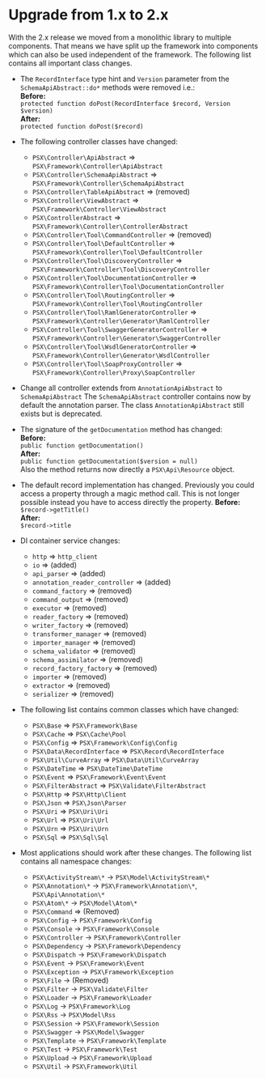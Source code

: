 
# Upgrade from 1.x to 2.x

With the 2.x release we moved from a monolithic library to multiple components. 
That means we have split up the framework into components which can also be used
independent of the framework. The following list contains all important class
changes.

* The `RecordInterface` type hint and `Version` parameter from the 
  `SchemaApiAbstract::do*` methods were removed i.e.:  
  __Before:__  
  `protected function doPost(RecordInterface $record, Version $version)`  
  __After:__  
  `protected function doPost($record)`  

* The following controller classes have changed: 
    * `PSX\Controller\ApiAbstract` => `PSX\Framework\Controller\ApiAbstract`
    * `PSX\Controller\SchemaApiAbstract` => `PSX\Framework\Controller\SchemaApiAbstract`
    * `PSX\Controller\TableApiAbstract` => (removed)
    * `PSX\Controller\ViewAbstract` => `PSX\Framework\Controller\ViewAbstract`
    * `PSX\ControllerAbstract` => `PSX\Framework\Controller\ControllerAbstract`
    * `PSX\Controller\Tool\CommandController` => (removed)
    * `PSX\Controller\Tool\DefaultController` => `PSX\Framework\Controller\Tool\DefaultController`
    * `PSX\Controller\Tool\DiscoveryController` => `PSX\Framework\Controller\Tool\DiscoveryController`
    * `PSX\Controller\Tool\DocumentationController` => `PSX\Framework\Controller\Tool\DocumentationController`
    * `PSX\Controller\Tool\RoutingController` => `PSX\Framework\Controller\Tool\RoutingController`
    * `PSX\Controller\Tool\RamlGeneratorController` => `PSX\Framework\Controller\Generator\RamlController`
    * `PSX\Controller\Tool\SwaggerGeneratorController` => `PSX\Framework\Controller\Generator\SwaggerController`
    * `PSX\Controller\Tool\WsdlGeneratorController` => `PSX\Framework\Controller\Generator\WsdlController`
    * `PSX\Controller\Tool\SoapProxyController` => `PSX\Framework\Controller\Proxy\SoapController`

* Change all controller extends from `AnnotationApiAbstract` to `SchemaApiAbstract`
  The `SchemaApiAbstract` controller contains now by default the annotation 
  parser. The class `AnnotationApiAbstract` still exists but is deprecated.

* The signature of the `getDocumentation` method has changed:  
  __Before:__  
  `public function getDocumentation()`  
  __After:__  
  `public function getDocumentation($version = null)`  
  Also the method returns now directly a `PSX\Api\Resource` object.

* The default record implementation has changed. Previously you could access
  a property through a magic method call. This is not longer possible instead 
  you have to access directly the property.
  __Before:__  
  `$record->getTitle()`  
  __After:__  
  `$record->title`  

* DI container service changes:  
    * `http` => `http_client`
    * `io` => (added)
    * `api_parser` => (added)
    * `annotation_reader_controller` => (added)
    * `command_factory` => (removed)
    * `command_output` => (removed)
    * `executor` => (removed)
    * `reader_factory` => (removed)
    * `writer_factory` => (removed)
    * `transformer_manager` => (removed)
    * `importer_manager` => (removed)
    * `schema_validator` => (removed)
    * `schema_assimilator` => (removed)
    * `record_factory_factory` => (removed)
    * `importer` => (removed)
    * `extractor` => (removed)
    * `serializer` => (removed)

* The following list contains common classes which have changed:  
    * `PSX\Base` => `PSX\Framework\Base`
    * `PSX\Cache` => `PSX\Cache\Pool`
    * `PSX\Config` => `PSX\Framework\Config\Config`
    * `PSX\Data\RecordInterface` => `PSX\Record\RecordInterface`
    * `PSX\Util\CurveArray` => `PSX\Data\Util\CurveArray`
    * `PSX\DateTime` => `PSX\DateTime\DateTime`
    * `PSX\Event` => `PSX\Framework\Event\Event`
    * `PSX\FilterAbstract` => `PSX\Validate\FilterAbstract`
    * `PSX\Http` => `PSX\Http\Client`
    * `PSX\Json` => `PSX\Json\Parser`
    * `PSX\Uri` => `PSX\Uri\Uri`
    * `PSX\Url` => `PSX\Uri\Url`
    * `PSX\Urn` => `PSX\Uri\Urn`
    * `PSX\Sql` => `PSX\Sql\Sql`

* Most applications should work after these changes. The following list contains
  all namespace changes:
    * `PSX\ActivityStream\*` -> `PSX\Model\ActivityStream\*`
    * `PSX\Annotation\*` -> `PSX\Framework\Annotation\*`, `PSX\Api\Annotation\*`
    * `PSX\Atom\*` -> `PSX\Model\Atom\*`
    * `PSX\Command` => (Removed)
    * `PSX\Config` -> `PSX\Framework\Config`
    * `PSX\Console` -> `PSX\Framework\Console`
    * `PSX\Controller` -> `PSX\Framework\Controller`
    * `PSX\Dependency` -> `PSX\Framework\Dependency`
    * `PSX\Dispatch` -> `PSX\Framework\Dispatch`
    * `PSX\Event` -> `PSX\Framework\Event`
    * `PSX\Exception` -> `PSX\Framework\Exception`
    * `PSX\File` -> (Removed)
    * `PSX\Filter` -> `PSX\Validate\Filter`
    * `PSX\Loader` -> `PSX\Framework\Loader`
    * `PSX\Log` -> `PSX\Framework\Log`
    * `PSX\Rss` -> `PSX\Model\Rss`
    * `PSX\Session` -> `PSX\Framework\Session`
    * `PSX\Swagger` -> `PSX\Model\Swagger`
    * `PSX\Template` -> `PSX\Framework\Template`
    * `PSX\Test` -> `PSX\Framework\Test`
    * `PSX\Upload` -> `PSX\Framework\Upload`
    * `PSX\Util` -> `PSX\Framework\Util`

